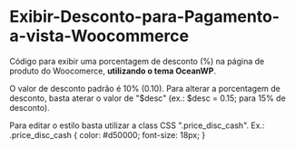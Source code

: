 # Exibir-Desconto-para-Pagamento-a-vista-Woocommerce
Código para exibir uma porcentagem de desconto (%) na página de produto do Woocomerce, <b>utilizando o tema OceanWP</b>.

O valor de desconto padrão é 10% (0.10). Para alterar a porcentagem de desconto, basta aterar o valor de "$desc" (ex.: $desc = 0.15; para 15% de desconto).

Para editar o estilo basta utilizar a class CSS ".price_disc_cash".
Ex.: .price_disc_cash {
	color: #d50000;
	font-size: 18px;
}
